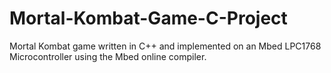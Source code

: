 # Mortal-Kombat-Game-C-Project
Mortal Kombat game written in C++ and implemented on an Mbed LPC1768 Microcontroller using the Mbed online compiler.
